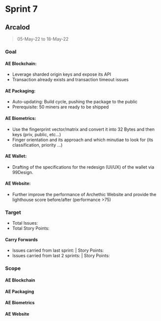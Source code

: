 # Sprint 7

## Arcalod

> 05-May-22 to 18-May-22

### Goal

#### AE Blockchain:
- Leverage sharded origin keys and expose its API
- Transaction already exists and transaction timeout issues

#### AE Packaging: 
- Auto-updating: Build cycle, pushing the package to the public
- Prerequisite: 50 miners are ready to be shipped

#### AE Biometrics: 
- Use the fingerprint vector/matrix and convert it into 32 Bytes and then keys (priv, public, etc...)
- Finger orientation and its approach and which minutiae to look for (its classification, priority ...)

#### AE Wallet:
- Drafting of the specifications for the redesign (UI/UX) of the wallet via 99Design.

#### AE Website: 
- Further improve the performance of Archethic Website and provide the lighthouse score before/after (performance >75)

### Target
- Total Issues: 
- Total Story Points:

#### Carry Forwards
- Issues carried from last sprint:  | Story Points:
- Issues carried from last 2 sprints: | Story Points:

### Scope

#### AE Blockchain

#### AE Packaging

#### AE Biometrics

#### AE Website
